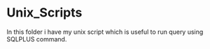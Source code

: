 # Unix_Scripts
In this folder i have my unix script which is useful to run query using SQLPLUS command.
